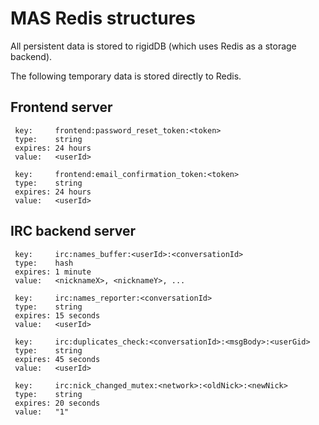 
MAS Redis structures
====================

All persistent data is stored to rigidDB (which uses Redis as a storage backend).

The following temporary data is stored directly to Redis.

## Frontend server

```
 key:     frontend:password_reset_token:<token>
 type:    string
 expires: 24 hours
 value:   <userId>

 key:     frontend:email_confirmation_token:<token>
 type:    string
 expires: 24 hours
 value:   <userId>
```

## IRC backend server

```
 key:     irc:names_buffer:<userId>:<conversationId>
 type:    hash
 expires: 1 minute
 value:   <nicknameX>, <nicknameY>, ...

 key:     irc:names_reporter:<conversationId>
 type:    string
 expires: 15 seconds
 value:   <userId>

 key:     irc:duplicates_check:<conversationId>:<msgBody>:<userGid>
 type:    string
 expires: 45 seconds
 value:   <userId>

 key:     irc:nick_changed_mutex:<network>:<oldNick>:<newNick>
 type:    string
 expires: 20 seconds
 value:   "1"
```
